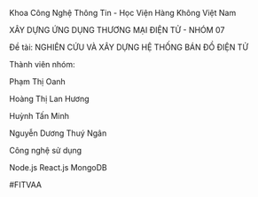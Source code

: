 Khoa Công Nghệ Thông Tin - Học Viện Hàng Không Việt Nam

XÂY DỰNG ỨNG DỤNG THƯƠNG MẠI ĐIỆN TỬ - NHÓM 07


Đề tài: NGHIÊN CỨU VÀ XÂY DỰNG HỆ THỐNG BÁN ĐỒ ĐIỆN TỬ 

Thành viên nhóm:

Phạm Thị Oanh

Hoàng Thị Lan Hương

Huỳnh Tấn Minh

Nguyễn Dương Thuý Ngân

Công nghệ sử dụng

Node.js
React.js
MongoDB

#FITVAA
